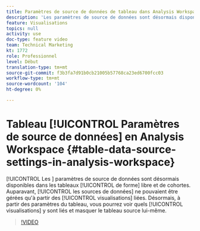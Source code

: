 ```yaml
---
title: Paramètres de source de données de tableau dans Analysis Workspace
description: 'Les paramètres de source de données sont désormais disponibles dans les tableaux à structure libre et de cohortes. Auparavant, les sources de données pouvaient uniquement être gérées à partir des visualisations liées. Désormais, à partir des paramètres du tableau, vous pourrez voir les visualisations qui y sont liées et masquer le tableau source lui-même. '
feature: Visualisations
topics: null
activity: use
doc-type: feature video
team: Technical Marketing
kt: 1772
role: Professionnel
level: Début
translation-type: tm+mt
source-git-commit: f3b3fa7d91b0cb21005b57768ca23ed6700fcc03
workflow-type: tm+mt
source-wordcount: '104'
ht-degree: 0%

---
```



# Tableau [!UICONTROL Paramètres de source de données] en Analysis Workspace {#table-data-source-settings-in-analysis-workspace}

[!UICONTROL Les ] paramètres de source de données sont désormais disponibles dans les tableaux  [!UICONTROL de forme]  libre et   de cohortes. Auparavant, [!UICONTROL les sources de données] ne pouvaient être gérées qu&#39;à partir des [!UICONTROL visualisations] liées. Désormais, à partir des paramètres du tableau, vous pourrez voir quels [!UICONTROL visualisations] y sont liés et masquer le tableau source lui-même.

>[!VIDEO](https://video.tv.adobe.com/v/23558/?quality=12)
